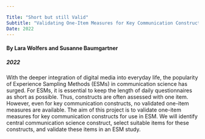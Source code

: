 ```yaml
---

Title: "Short but still Valid"
Subtitle: "Validating One-Item Measures for Key Communication Constructs for Experience Sampling Research"
Date: 2022
---
```


#### By Lara Wolfers and Susanne Baumgartner
##### 2022

With the deeper integration of digital media into everyday life, the popularity of Experience Sampling Methods (ESMs) in communication science has surged. For ESMs, it is essential to keep the length of daily questionnaires as short as possible. Thus, constructs are often assessed with one item. However, even for key communication constructs, no validated one-item measures are available. The aim of this project is to validate one-item measures for key communication constructs for use in ESM. We will identify central communication science construct, select suitable items for these constructs, and validate these items in an ESM study.



